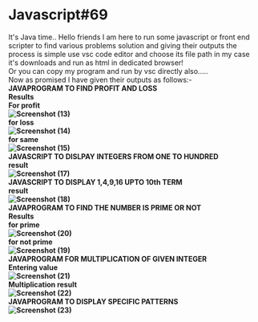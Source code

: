 # Javascript#69
It's Java time..
Hello friends I am here to run some javascript or front end scripter to find various problems solution and giving their outputs
the process is simple use vsc code editor and choose its file path
in my case it's downloads and run as html in dedicated browser!<br>
Or you can copy my program and run by vsc directly also.....
<br>Now as promised I have given their outputs as follows:-</br>
<b>JAVAPROGRAM TO FIND PROFIT AND LOSS<b></br>
Results<br>
For profit<br>
![Screenshot (13)](https://user-images.githubusercontent.com/99072350/152648406-4b9bfac5-2dde-4243-8ac1-920c3ac5bcd7.png)
</br>for loss<br>
![Screenshot (14)](https://user-images.githubusercontent.com/99072350/152648410-2df6f3f2-deab-41c7-9641-d625db4eff77.png)
</br>for same <br>
![Screenshot (15)](https://user-images.githubusercontent.com/99072350/152648412-55881c52-5a26-4f36-b833-d8a01f04a347.png)
</br><b>JAVASCRIPT TO DISLPAY INTEGERS FROM ONE TO HUNDRED<b><br>
 result</br>
![Screenshot (17)](https://user-images.githubusercontent.com/99072350/152648784-481051ec-b01f-4a5b-8313-29b7789f0a33.png)
<br>
 <b>JAVASCRIPT TO DISPLAY 1,4,9,16 UPTO 10th TERM</b></br>
 result<br>
 ![Screenshot (18)](https://user-images.githubusercontent.com/99072350/152649040-559862b0-2478-4d89-8b57-3b2f186834b2.png)
 </br><b>JAVAPROGRAM TO FIND THE NUMBER IS PRIME OR NOT<br>
 Results
 <br>for prime</br>
 ![Screenshot (20)](https://user-images.githubusercontent.com/99072350/152650469-e3599049-e98e-459c-9bea-6b76a2290151.png)
 </br>for not prime</br>
![Screenshot (19)](https://user-images.githubusercontent.com/99072350/152650465-22ef949a-a64d-4ea8-bf83-bf77f1c213b7.png)
</br>
<b>JAVAPROGRAM FOR MULTIPLICATION OF GIVEN INTEGER</b></br>
Entering value<br>
![Screenshot (21)](https://user-images.githubusercontent.com/99072350/152650915-f76bb3d5-dfa3-4ecb-bf2c-aedc03845d61.png)
</br>
Multiplication result<br>
![Screenshot (22)](https://user-images.githubusercontent.com/99072350/152650922-21020c3e-afe2-4974-a15a-a38a6b8912a3.png)
</br>
<b>JAVAPROGRAM TO DISPLAY SPECIFIC PATTERNS</b><br>
![Screenshot (23)](https://user-images.githubusercontent.com/99072350/152651288-24c82888-9a5d-45d1-932e-3e9c76fdc9ef.png)
